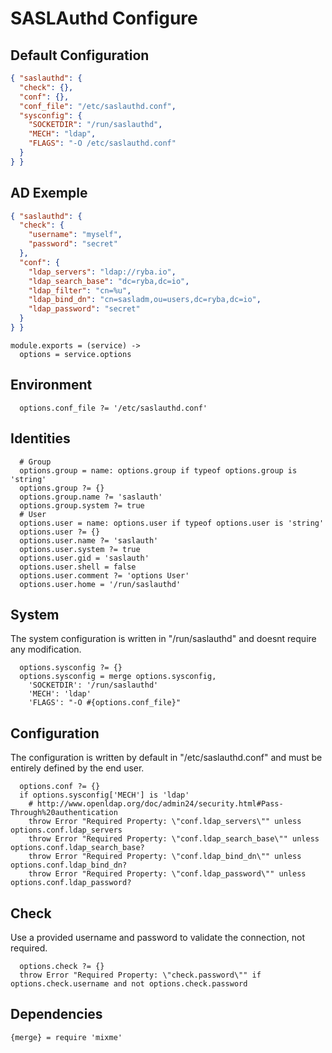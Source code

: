 
# SASLAuthd Configure

## Default Configuration

```json
{ "saslauthd": {
  "check": {},
  "conf": {},
  "conf_file": "/etc/saslauthd.conf",
  "sysconfig": {
    "SOCKETDIR": "/run/saslauthd",
    "MECH": "ldap",
    "FLAGS": "-O /etc/saslauthd.conf"
  }
} }
```

## AD Exemple

```json
{ "saslauthd": {
  "check": {
    "username": "myself",
    "password": "secret"
  },
  "conf": {
    "ldap_servers": "ldap://ryba.io",
    "ldap_search_base": "dc=ryba,dc=io",
    "ldap_filter": "cn=%u",
    "ldap_bind_dn": "cn=sasladm,ou=users,dc=ryba,dc=io",
    "ldap_password": "secret"
  }
} }
```

    module.exports = (service) ->
      options = service.options

## Environment

      options.conf_file ?= '/etc/saslauthd.conf'

## Identities

      # Group
      options.group = name: options.group if typeof options.group is 'string'
      options.group ?= {}
      options.group.name ?= 'saslauth'
      options.group.system ?= true
      # User
      options.user = name: options.user if typeof options.user is 'string'
      options.user ?= {}
      options.user.name ?= 'saslauth'
      options.user.system ?= true
      options.user.gid = 'saslauth'
      options.user.shell = false
      options.user.comment ?= 'options User'
      options.user.home = '/run/saslauthd'

## System

The system configuration is written in "/run/saslauthd" and doesnt require any
modification.

      options.sysconfig ?= {}
      options.sysconfig = merge options.sysconfig,
        'SOCKETDIR': '/run/saslauthd'
        'MECH': 'ldap'
        'FLAGS': "-O #{options.conf_file}"

## Configuration

The configuration is written by default in "/etc/saslauthd.conf" and must be 
entirely defined by the end user.

      options.conf ?= {}
      if options.sysconfig['MECH'] is 'ldap'
        # http://www.openldap.org/doc/admin24/security.html#Pass-Through%20authentication
        throw Error "Required Property: \"conf.ldap_servers\"" unless options.conf.ldap_servers
        throw Error "Required Property: \"conf.ldap_search_base\"" unless options.conf.ldap_search_base?
        throw Error "Required Property: \"conf.ldap_bind_dn\"" unless options.conf.ldap_bind_dn?
        throw Error "Required Property: \"conf.ldap_password\"" unless options.conf.ldap_password?

## Check

Use a provided username and password to validate the connection, not required.

      options.check ?= {}
      throw Error "Required Property: \"check.password\"" if options.check.username and not options.check.password

## Dependencies

    {merge} = require 'mixme'
